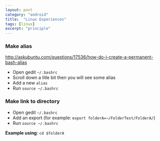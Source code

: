 ```yaml
---
layout: post
category: "android"
title:  "Linux Experiences"
tags: [linux]
excerpt: "principle"
---
```


### Make alias
http://askubuntu.com/questions/17536/how-do-i-create-a-permanent-bash-alias
- Open gedit `~/.bashrc`
- Scroll down a litle bit then you will see some alias
- Add a new `alias`
- Run `source ~/.bashrc`

### Make link to directory
- Open gedit `~/.bashrc`
- Add an export (for example: `export folderA=~/FolderTest/FolderA/`)
- Run `source ~/.bashrc`

**Example using**: `cd $folderA`

